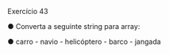 Exercício 43

● Converta a seguinte string para array:

● carro - navio - helicóptero - barco - jangada